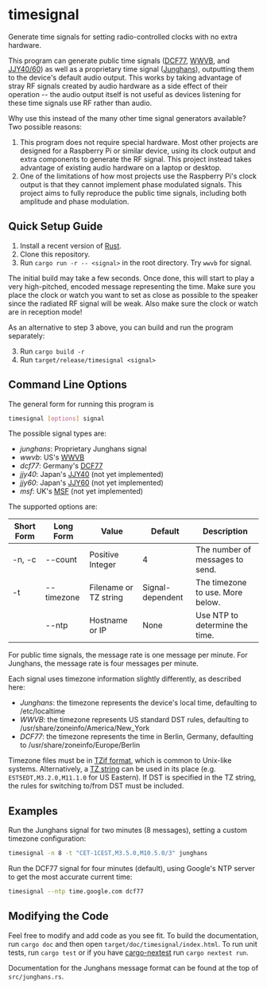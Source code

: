 # timesignal
Generate time signals for setting radio-controlled clocks with no extra hardware.

This program can generate public time signals ([DCF77], [WWVB], and [JJY40/60]) as well as a
proprietary time signal ([Junghans]), outputting them to the device's default audio output. This
works by taking advantage of stray RF signals created by audio hardware as a side effect of their
operation -- the audio output itself is not useful as devices listening for these time signals use
RF rather than audio.

Why use this instead of the many other time signal generators available? Two possible reasons:

1. This program does not require special hardware. Most other projects are designed for a Raspberry
   Pi or similar device, using its clock output and extra components to generate the RF signal.
   This project instead takes advantage of existing audio hardware on a laptop or desktop.
2. One of the limitations of how most projects use the Raspberry Pi's clock output is that they
   cannot implement phase modulated signals. This project aims to fully reproduce the public time
   signals, including both amplitude and phase modulation.

## Quick Setup Guide
1. Install a recent version of [Rust].
2. Clone this repository.
3. Run `cargo run -r -- <signal>` in the root directory. Try `wwvb` for signal.

The initial build may take a few seconds. Once done, this will start to play a very high-pitched,
encoded message representing the time. Make sure you place the clock or watch you want to set as
close as possible to the speaker since the radiated RF signal will be weak. Also make sure the
clock or watch are in reception mode!

As an alternative to step 3 above, you can build and run the program separately:

3. Run `cargo build -r`
4. Run `target/release/timesignal <signal>`

## Command Line Options
The general form for running this program is
```sh
timesignal [options] signal
```

The possible signal types are:
- *junghans*: Proprietary Junghans signal
- *wwvb*: US's [WWVB]
- *dcf77*: Germany's [DCF77]
- *jjy40*: Japan's [JJY40] (not yet implemented)
- *jjy60*: Japan's [JJY60] (not yet implemented)
- *msf*: UK's [MSF] (not yet implemented)

The supported options are:

| Short Form | Long Form  | Value                 | Default          | Description                      |
| ---------- | ---------- | --------------------- | ---------------- | -------------------------------- |
| -n, -c     | --count    | Positive Integer      | 4                | The number of messages to send.  |
| -t         | --timezone | Filename or TZ string | Signal-dependent | The timezone to use. More below. |
|            | --ntp      | Hostname or IP        | None             | Use NTP to determine the time.   |

For public time signals, the message rate is one message per minute. For Junghans, the message rate
is four messages per minute.

Each signal uses timezone information slightly differently, as described here:
- *Junghans*: the timezone represents the device's local time, defaulting to /etc/localtime
- *WWVB*: the timezone represents US standard DST rules, defaulting to
        /usr/share/zoneinfo/America/New_York
- *DCF77*: the timezone represents the time in Berlin, Germany, defaulting to
         /usr/share/zoneinfo/Europe/Berlin

Timezone files must be in [TZif format], which is common to Unix-like systems. Alternatively, a
[TZ string] can be used in its place (e.g. `EST5EDT,M3.2.0,M11.1.0` for US Eastern). If DST is
specified in the TZ string, the rules for switching to/from DST must be included.

## Examples
Run the Junghans signal for two minutes (8 messages), setting a custom timezone configuration:
```sh
timesignal -n 8 -t "CET-1CEST,M3.5.0,M10.5.0/3" junghans
```

Run the DCF77 signal for four minutes (default), using Google's NTP server to get the most accurate
current time:
```sh
timesignal --ntp time.google.com dcf77
```

## Modifying the Code
Feel free to modify and add code as you see fit. To build the documentation, run `cargo doc` and
then open `target/doc/timesignal/index.html`. To run unit tests, run `cargo test` or if you have
[cargo-nextest] run `cargo nextest run`.

Documentation for the Junghans message format can be found at the top of `src/junghans.rs`.

[DCF77]: https://en.wikipedia.org/wiki/DCF77
[WWVB]: https://en.wikipedia.org/wiki/WWVB
[JJY40/60]: https://en.wikipedia.org/wiki/JJY
[JJY40]: https://en.wikipedia.org/wiki/JJY
[JJY60]: https://en.wikipedia.org/wiki/JJY
[Junghans]: https://www.junghans.de/
[MSF]: https://en.wikipedia.org/wiki/Time_from_NPL_(MSF)
[Rust]: https://www.rust-lang.org/
[TZif format]: https://www.rfc-editor.org/rfc/rfc9636.txt
[TZ string]: https://www.gnu.org/software/libc/manual/html_node/TZ-Variable.html
[cargo-nextest]: https://nexte.st/
